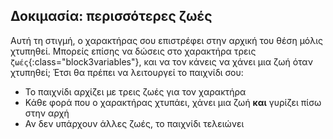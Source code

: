 ## Δοκιμασία: περισσότερες ζωές

Αυτή τη στιγμή, ο χαρακτήρας σου επιστρέφει στην αρχική του θέση μόλις χτυπηθεί. Μπορείς επίσης να δώσεις στο χαρακτήρα τρεις `ζωές`{:class="block3variables"}, και να τον κάνεις να χάνει μια ζωή όταν χτυπηθεί; Έτσι θα πρέπει να λειτουργεί το παιχνίδι σου:

+ Το παιχνίδι αρχίζει με τρεις ζωές για τον χαρακτήρα
+ Κάθε φορά που ο χαρακτήρας χτυπάει, χάνει μια ζωή **και** γυρίζει πίσω στην αρχή
+ Αν δεν υπάρχουν άλλες ζωές, το παιχνίδι τελειώνει